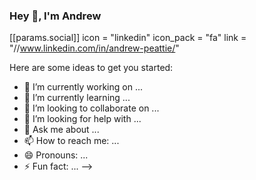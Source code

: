 ### Hey 👋, I'm Andrew
[[params.social]]
    icon = "linkedin"
    icon_pack = "fa"
    link = "//www.linkedin.com/in/andrew-peattie/"
    
Here are some ideas to get you started:

- 🔭 I’m currently working on ...
- 🌱 I’m currently learning ...
- 👯 I’m looking to collaborate on ...
- 🤔 I’m looking for help with ...
- 💬 Ask me about ...
- 📫 How to reach me: ...
- 😄 Pronouns: ...
- ⚡ Fun fact: ...
-->
